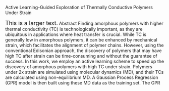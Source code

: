 Active Learning-Guided Exploration of Thermally Conductive Polymers Under Strain

<font size="4">This is a larger text.</font>
Abstract
Finding amorphous polymers with higher thermal conductivity (TC) is technologically important, as they are ubiquitous in applications where heat transfer is crucial. While TC is generally low in amorphous polymers, it can be enhanced by mechanical strain, which facilitates the alignment of polymer chains. However, using the conventional Edisonian approach, the discovery of polymers that may have high TC after strain can be time-consuming and without the guarantee of success. In this work, we employ an active learning scheme to speed up the discovery of amorphous polymers with high TC under strain. Polymers under 2x strain are simulated using molecular dynamics (MD), and their TCs are calculated using non-equilibrium MD. A Gaussian Process Regression (GPR) model is then built using these MD data as the training set. The GPR
